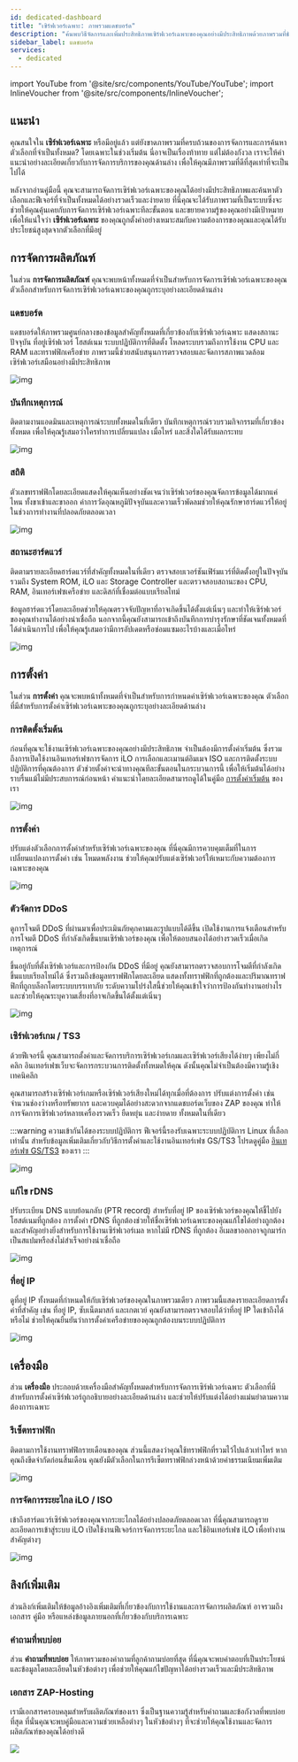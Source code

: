 ```yaml
---
id: dedicated-dashboard
title: "เซิร์ฟเวอร์เฉพาะ: ภาพรวมแดชบอร์ด"
description: "ค้นพบวิธีจัดการและเพิ่มประสิทธิภาพเซิร์ฟเวอร์เฉพาะของคุณอย่างมีประสิทธิภาพด้วยภาพรวมที่ชัดเจนของฟีเจอร์หลักและเครื่องมือการจัดการ → เรียนรู้เพิ่มเติมตอนนี้"
sidebar_label: แดชบอร์ด
services:
  - dedicated
---
```


import YouTube from '@site/src/components/YouTube/YouTube';
import InlineVoucher from '@site/src/components/InlineVoucher';

## แนะนำ

คุณสนใจใน **เซิร์ฟเวอร์เฉพาะ** หรือมีอยู่แล้ว แต่ยังขาดภาพรวมที่ครบถ้วนของการจัดการและการค้นหาตัวเลือกที่จำเป็นทั้งหมด? โดยเฉพาะในช่วงเริ่มต้น นี่อาจเป็นเรื่องท้าทาย แต่ไม่ต้องกังวล เราจะให้คำแนะนำอย่างละเอียดเกี่ยวกับการจัดการบริการของคุณด้านล่าง เพื่อให้คุณมีภาพรวมที่ดีที่สุดเท่าที่จะเป็นไปได้

หลังจากอ่านคู่มือนี้ คุณจะสามารถจัดการเซิร์ฟเวอร์เฉพาะของคุณได้อย่างมีประสิทธิภาพและค้นหาตัวเลือกและฟีเจอร์ที่จำเป็นทั้งหมดได้อย่างรวดเร็วและง่ายดาย ที่นี่คุณจะได้รับภาพรวมที่เป็นระบบซึ่งจะช่วยให้คุณคุ้นเคยกับการจัดการเซิร์ฟเวอร์เฉพาะทีละขั้นตอน และขยายความรู้ของคุณอย่างมีเป้าหมาย เพื่อให้แน่ใจว่า **เซิร์ฟเวอร์เฉพาะ** ของคุณถูกตั้งค่าอย่างเหมาะสมกับความต้องการของคุณและคุณได้รับประโยชน์สูงสุดจากตัวเลือกที่มีอยู่

<InlineVoucher />

## การจัดการผลิตภัณฑ์

ในส่วน **การจัดการผลิตภัณฑ์** คุณจะพบหน้าทั้งหมดที่จำเป็นสำหรับการจัดการเซิร์ฟเวอร์เฉพาะของคุณ ตัวเลือกสำหรับการจัดการเซิร์ฟเวอร์เฉพาะของคุณถูกระบุอย่างละเอียดด้านล่าง



### แดชบอร์ด

แดชบอร์ดให้ภาพรวมศูนย์กลางของข้อมูลสำคัญทั้งหมดที่เกี่ยวข้องกับเซิร์ฟเวอร์เฉพาะ แสดงสถานะปัจจุบัน ที่อยู่เซิร์ฟเวอร์ โฮสต์เนม ระบบปฏิบัติการที่ติดตั้ง โหลดระบบรวมถึงการใช้งาน CPU และ RAM และทราฟฟิกเครือข่าย ภาพรวมนี้ช่วยสนับสนุนการตรวจสอบและจัดการสภาพแวดล้อมเซิร์ฟเวอร์เสมือนอย่างมีประสิทธิภาพ

![img](https://screensaver01.zap-hosting.com/index.php/s/QEnaS6N7MqHejtk/preview)



### บันทึกเหตุการณ์

ติดตามงานแอดมินและเหตุการณ์ระบบทั้งหมดในที่เดียว บันทึกเหตุการณ์รวบรวมกิจกรรมที่เกี่ยวข้องทั้งหมด เพื่อให้คุณรู้เสมอว่าใครทำการเปลี่ยนแปลง เมื่อไหร่ และสิ่งใดได้รับผลกระทบ

![img](https://screensaver01.zap-hosting.com/index.php/s/akKpTx2XzDKy7qc/preview)



### สถิติ
ตัวเลขทราฟฟิกโดยละเอียดแสดงให้คุณเห็นอย่างชัดเจนว่าเซิร์ฟเวอร์ของคุณจัดการข้อมูลได้มากแค่ไหน ทั้งขาเข้าและขาออก ค่าการวัดอุณหภูมิปัจจุบันและความเร็วพัดลมช่วยให้คุณรักษาฮาร์ดแวร์ให้อยู่ในช่วงการทำงานที่ปลอดภัยตลอดเวลา

![img](https://screensaver01.zap-hosting.com/index.php/s/B7yLamtJrdALpPb/preview)



### สถานะฮาร์ดแวร์

ติดตามรายละเอียดฮาร์ดแวร์ที่สำคัญทั้งหมดในที่เดียว ตรวจสอบเวอร์ชันเฟิร์มแวร์ที่ติดตั้งอยู่ในปัจจุบัน รวมถึง System ROM, iLO และ Storage Controller และตรวจสอบสถานะของ CPU, RAM, อินเทอร์เฟซเครือข่าย และดิสก์ที่เชื่อมต่อแบบเรียลไทม์

ข้อมูลฮาร์ดแวร์โดยละเอียดช่วยให้คุณตรวจจับปัญหาที่อาจเกิดขึ้นได้ตั้งแต่เนิ่นๆ และทำให้เซิร์ฟเวอร์ของคุณทำงานได้อย่างน่าเชื่อถือ นอกจากนี้คุณยังสามารถเข้าถึงบันทึกการบำรุงรักษาที่ชัดเจนทั้งหมดที่ได้ดำเนินการไป เพื่อให้คุณรู้เสมอว่ามีการอัปเดตหรือซ่อมแซมอะไรบ้างและเมื่อไหร่

![img](https://screensaver01.zap-hosting.com/index.php/s/9CsZGarzsdMP5Ea/preview)

## การตั้งค่า

ในส่วน **การตั้งค่า** คุณจะพบหน้าทั้งหมดที่จำเป็นสำหรับการกำหนดค่าเซิร์ฟเวอร์เฉพาะของคุณ ตัวเลือกที่มีสำหรับการตั้งค่าเซิร์ฟเวอร์เฉพาะของคุณถูกระบุอย่างละเอียดด้านล่าง

### การติดตั้งเริ่มต้น
ก่อนที่คุณจะใช้งานเซิร์ฟเวอร์เฉพาะของคุณอย่างมีประสิทธิภาพ จำเป็นต้องมีการตั้งค่าเริ่มต้น ซึ่งรวมถึงการเปิดใช้งานอินเทอร์เฟซการจัดการ iLO การเลือกและเมานต์อิมเมจ ISO และการติดตั้งระบบปฏิบัติการที่คุณต้องการ ตัวช่วยตั้งค่าจะนำทางคุณทีละขั้นตอนในกระบวนการนี้ เพื่อให้เริ่มต้นได้อย่างราบรื่นแม้ไม่มีประสบการณ์ก่อนหน้า คำแนะนำโดยละเอียดสามารถดูได้ในคู่มือ [การตั้งค่าเริ่มต้น](dedicated-setup.md) ของเรา

![img](https://screensaver01.zap-hosting.com/index.php/s/MnZKXAGGTqs9Xdp/download)

### การตั้งค่า

ปรับแต่งตัวเลือกการตั้งค่าสำหรับเซิร์ฟเวอร์เฉพาะของคุณ ที่นี่คุณมีการควบคุมเต็มที่ในการเปลี่ยนแปลงการตั้งค่า เช่น โหมดพลังงาน ช่วยให้คุณปรับแต่งเซิร์ฟเวอร์ให้เหมาะกับความต้องการเฉพาะของคุณ

![img](https://screensaver01.zap-hosting.com/index.php/s/WiHSELJNc5icsyQ/preview)



### ตัวจัดการ DDoS

ดูการโจมตี DDoS ที่ผ่านมาเพื่อประเมินภัยคุกคามและรูปแบบได้ดีขึ้น เปิดใช้งานการแจ้งเตือนสำหรับการโจมตี DDoS ที่กำลังเกิดขึ้นบนเซิร์ฟเวอร์ของคุณ เพื่อให้ตอบสนองได้อย่างรวดเร็วเมื่อเกิดเหตุการณ์

ขึ้นอยู่กับที่ตั้งเซิร์ฟเวอร์และการป้องกัน DDoS ที่มีอยู่ คุณยังสามารถตรวจสอบการโจมตีที่กำลังเกิดขึ้นแบบเรียลไทม์ได้ ซึ่งรวมถึงข้อมูลทราฟฟิกโดยละเอียด แสดงทั้งทราฟฟิกที่ถูกต้องและปริมาณทราฟฟิกที่ถูกบล็อกโดยระบบบรรเทาภัย ระดับความโปร่งใสนี้ช่วยให้คุณเข้าใจว่าการป้องกันทำงานอย่างไรและช่วยให้คุณระบุความเสี่ยงที่อาจเกิดขึ้นได้ตั้งแต่เนิ่นๆ

![img](https://screensaver01.zap-hosting.com/index.php/s/ScCCCY52CMLgfyE/preview)



### เซิร์ฟเวอร์เกม / TS3

ด้วยฟีเจอร์นี้ คุณสามารถตั้งค่าและจัดการบริการเซิร์ฟเวอร์เกมและเซิร์ฟเวอร์เสียงได้ง่ายๆ เพียงไม่กี่คลิก อินเทอร์เฟซเว็บจะจัดการกระบวนการติดตั้งทั้งหมดให้คุณ ดังนั้นคุณไม่จำเป็นต้องมีความรู้เชิงเทคนิคลึก

คุณสามารถสร้างเซิร์ฟเวอร์เกมหรือเซิร์ฟเวอร์เสียงใหม่ได้ทุกเมื่อที่ต้องการ ปรับแต่งการตั้งค่า เช่น จำนวนช่องว่างหรือทรัพยากร และควบคุมได้อย่างสะดวกจากแดชบอร์ดเว็บของ ZAP ของคุณ ทำให้การจัดการเซิร์ฟเวอร์หลายเครื่องรวดเร็ว ยืดหยุ่น และง่ายดาย ทั้งหมดในที่เดียว

:::warning ความเข้ากันได้ของระบบปฏิบัติการ 
ฟีเจอร์นี้รองรับเฉพาะระบบปฏิบัติการ Linux ที่เลือกเท่านั้น สำหรับข้อมูลเพิ่มเติมเกี่ยวกับวิธีการตั้งค่าและใช้งานอินเทอร์เฟซ GS/TS3 โปรดดูคู่มือ [อินเทอร์เฟซ GS/TS3](dedicated-linux-gs-interface.md) ของเรา
:::

![img](https://screensaver01.zap-hosting.com/index.php/s/nd6YF93omGcApC8/preview)



### แก้ไข rDNS

ปรับระเบียน DNS แบบย้อนกลับ (PTR record) สำหรับที่อยู่ IP ของเซิร์ฟเวอร์ของคุณให้ชี้ไปยังโฮสต์เนมที่ถูกต้อง การตั้งค่า rDNS ที่ถูกต้องช่วยให้ชื่อเซิร์ฟเวอร์เฉพาะของคุณแก้ไขได้อย่างถูกต้องและสำคัญอย่างยิ่งสำหรับการใช้งานเซิร์ฟเวอร์เมล หากไม่มี rDNS ที่ถูกต้อง อีเมลขาออกอาจถูกมาร์กเป็นสแปมหรือส่งไม่สำเร็จอย่างน่าเชื่อถือ

![img](https://screensaver01.zap-hosting.com/index.php/s/LpdMgD6T39tXiNK/preview)



### ที่อยู่ IP

ดูที่อยู่ IP ทั้งหมดที่กำหนดให้กับเซิร์ฟเวอร์ของคุณในภาพรวมเดียว ภาพรวมนี้แสดงรายละเอียดการตั้งค่าที่สำคัญ เช่น ที่อยู่ IP, ซับเน็ตมาสก์ และเกตเวย์ คุณยังสามารถตรวจสอบได้ว่าที่อยู่ IP ใดเข้าถึงได้หรือไม่ ช่วยให้คุณยืนยันว่าการตั้งค่าเครือข่ายของคุณถูกต้องบนระบบปฏิบัติการ

![img](https://screensaver01.zap-hosting.com/index.php/s/a64XRkWn2EA4Nef/preview)



## เครื่องมือ

ส่วน **เครื่องมือ** ประกอบด้วยเครื่องมือสำคัญทั้งหมดสำหรับการจัดการเซิร์ฟเวอร์เฉพาะ ตัวเลือกที่มีสำหรับการตั้งค่าเซิร์ฟเวอร์ถูกอธิบายอย่างละเอียดด้านล่าง และช่วยให้ปรับแต่งได้อย่างแม่นยำตามความต้องการเฉพาะ



### รีเซ็ตทราฟฟิก

ติดตามการใช้งานทราฟฟิกรายเดือนของคุณ ส่วนนี้แสดงว่าคุณใช้ทราฟฟิกที่รวมไว้ไปแล้วเท่าไหร่ หากคุณถึงขีดจำกัดก่อนสิ้นเดือน คุณยังมีตัวเลือกในการรีเซ็ตทราฟฟิกล่วงหน้าด้วยค่าธรรมเนียมเพิ่มเติม

![img](https://screensaver01.zap-hosting.com/index.php/s/5Z38eyRdntF6ict/preview)



### การจัดการระยะไกล iLO / ISO

เข้าถึงฮาร์ดแวร์เซิร์ฟเวอร์ของคุณจากระยะไกลได้อย่างปลอดภัยตลอดเวลา ที่นี่คุณสามารถดูรายละเอียดการเข้าสู่ระบบ iLO เปิดใช้งานฟีเจอร์การจัดการระยะไกล และใช้อินเทอร์เฟซ iLO เพื่อทำงานสำคัญต่างๆ

![img](https://screensaver01.zap-hosting.com/index.php/s/9SZMtCPDJgNZSZ6/preview)

## ลิงก์เพิ่มเติม
ส่วนลิงก์เพิ่มเติมให้ข้อมูลอ้างอิงเพิ่มเติมที่เกี่ยวข้องกับการใช้งานและการจัดการผลิตภัณฑ์ อาจรวมถึงเอกสาร คู่มือ หรือแหล่งข้อมูลภายนอกที่เกี่ยวข้องกับบริการเฉพาะ

### คำถามที่พบบ่อย
ส่วน **คำถามที่พบบ่อย** ให้ภาพรวมของคำถามที่ลูกค้าถามบ่อยที่สุด ที่นี่คุณจะพบคำตอบที่เป็นประโยชน์และข้อมูลโดยละเอียดในหัวข้อต่างๆ เพื่อช่วยให้คุณแก้ไขปัญหาได้อย่างรวดเร็วและมีประสิทธิภาพ

### เอกสาร ZAP-Hosting
เรามีเอกสารครอบคลุมสำหรับผลิตภัณฑ์ของเรา ซึ่งเป็นฐานความรู้สำหรับคำถามและข้อกังวลที่พบบ่อยที่สุด ที่นั่นคุณจะพบคู่มือและความช่วยเหลือต่างๆ ในหัวข้อต่างๆ ที่จะช่วยให้คุณใช้งานและจัดการผลิตภัณฑ์ของคุณได้อย่างดี

![](https://screensaver01.zap-hosting.com/index.php/s/n48ct6aZBrNq7eT/preview)


<InlineVoucher />